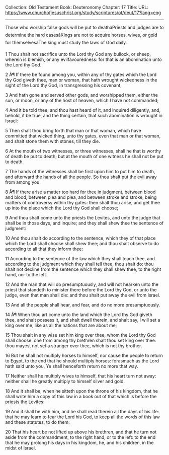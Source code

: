 Collection: Old Testament
Book: Deuteronomy
Chapter: 17
Title: 
URL: https://www.churchofjesuschrist.org/study/scriptures/ot/deut/17?lang=eng

---

Those who worship false gods will be put to deathâPriests and judges are to determine the hard casesâKings are not to acquire horses, wives, or gold for themselvesâThe king must study the laws of God daily.

1 Thou shalt not sacrifice unto the Lord thy God any bullock, or sheep, wherein is blemish, or any evilfavouredness: for that is an abomination unto the Lord thy God.

2 Â¶ If there be found among you, within any of thy gates which the Lord thy God giveth thee, man or woman, that hath wrought wickedness in the sight of the Lord thy God, in transgressing his covenant,

3 And hath gone and served other gods, and worshipped them, either the sun, or moon, or any of the host of heaven, which I have not commanded;

4 And it be told thee, and thou hast heard of it, and inquired diligently, and, behold, it be true, and the thing certain, that such abomination is wrought in Israel:

5 Then shalt thou bring forth that man or that woman, which have committed that wicked thing, unto thy gates, even that man or that woman, and shalt stone them with stones, till they die.

6 At the mouth of two witnesses, or three witnesses, shall he that is worthy of death be put to death; but at the mouth of one witness he shall not be put to death.

7 The hands of the witnesses shall be first upon him to put him to death, and afterward the hands of all the people. So thou shalt put the evil away from among you.

8 Â¶ If there arise a matter too hard for thee in judgment, between blood and blood, between plea and plea, and between stroke and stroke, being matters of controversy within thy gates: then shalt thou arise, and get thee up into the place which the Lord thy God shall choose;

9 And thou shalt come unto the priests the Levites, and unto the judge that shall be in those days, and inquire; and they shall shew thee the sentence of judgment:

10 And thou shalt do according to the sentence, which they of that place which the Lord shall choose shall shew thee; and thou shalt observe to do according to all that they inform thee:

11 According to the sentence of the law which they shall teach thee, and according to the judgment which they shall tell thee, thou shalt do: thou shalt not decline from the sentence which they shall shew thee, to the right hand, nor to the left.

12 And the man that will do presumptuously, and will not hearken unto the priest that standeth to minister there before the Lord thy God, or unto the judge, even that man shall die: and thou shalt put away the evil from Israel.

13 And all the people shall hear, and fear, and do no more presumptuously.

14 Â¶ When thou art come unto the land which the Lord thy God giveth thee, and shalt possess it, and shalt dwell therein, and shalt say, I will set a king over me, like as all the nations that are about me;

15 Thou shalt in any wise set him king over thee, whom the Lord thy God shall choose: one from among thy brethren shalt thou set king over thee: thou mayest not set a stranger over thee, which is not thy brother.

16 But he shall not multiply horses to himself, nor cause the people to return to Egypt, to the end that he should multiply horses: forasmuch as the Lord hath said unto you, Ye shall henceforth return no more that way.

17 Neither shall he multiply wives to himself, that his heart turn not away: neither shall he greatly multiply to himself silver and gold.

18 And it shall be, when he sitteth upon the throne of his kingdom, that he shall write him a copy of this law in a book out of that which is before the priests the Levites:

19 And it shall be with him, and he shall read therein all the days of his life: that he may learn to fear the Lord his God, to keep all the words of this law and these statutes, to do them:

20 That his heart be not lifted up above his brethren, and that he turn not aside from the commandment, to the right hand, or to the left: to the end that he may prolong his days in his kingdom, he, and his children, in the midst of Israel.
